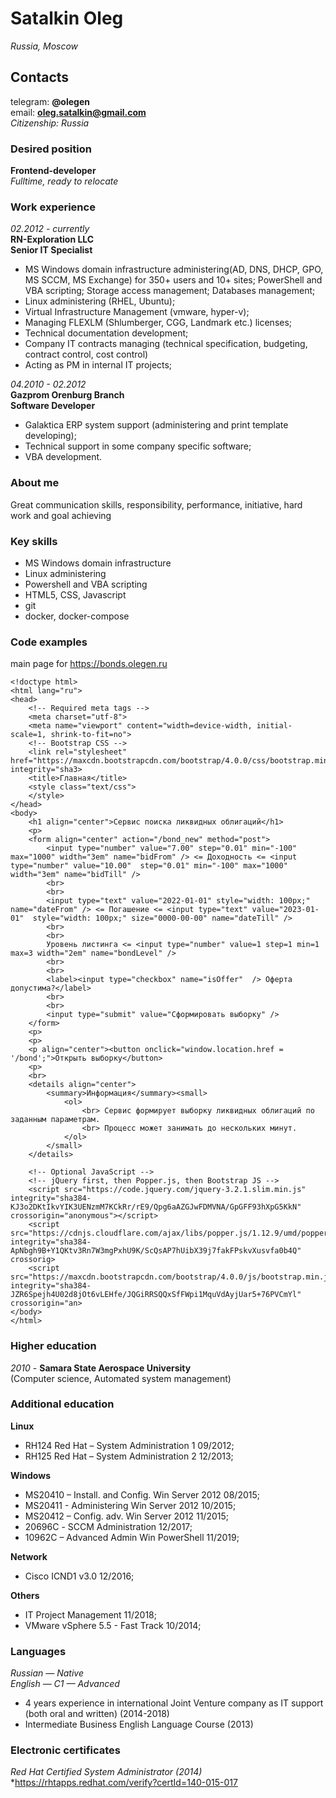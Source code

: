 # Satalkin Oleg
*Russia, Moscow*
## Contacts
telegram: **@olegen**  
email: **oleg.satalkin@gmail.com**  
*Citizenship: Russia*
### Desired position
**Frontend-developer**  
*Fulltime, ready to relocate*
### Work experience
*02.2012 - currently*  
**RN-Exploration LLC**  
**Senior IT Specialist**  
- MS Windows domain infrastructure administering(AD, DNS, DHCP, GPO, MS SCCM, MS Exchange) for 350+ users and 10+ sites; PowerShell and VBA scripting; Storage access management; Databases management;
- Linux administering (RHEL, Ubuntu);
- Virtual Infrastructure Management (vmware, hyper-v);
- Managing FLEXLM (Shlumberger, CGG, Landmark etc.) licenses;
- Technical documentation development;
- Company IT contracts managing (technical specification, budgeting, contract control, cost control)
- Acting as PM in internal IT projects;

*04.2010 - 02.2012*  
**Gazprom Orenburg Branch**  
**Software Developer**
- Galaktica ERP system support (administering and print template developing);
- Technical support in some company specific software;
- VBA development.
### About me
Great communication skills, responsibility, performance, initiative, hard work and goal achieving
### Key skills
* MS Windows domain infrastructure
* Linux administering
* Powershell and VBA scripting
* HTML5, CSS, Javascript
* git
* docker, docker-compose
### Code examples
main page for https://bonds.olegen.ru
    
    <!doctype html>
    <html lang="ru">
    <head>
        <!-- Required meta tags -->
        <meta charset="utf-8">
        <meta name="viewport" content="width=device-width, initial-scale=1, shrink-to-fit=no">
        <!-- Bootstrap CSS -->
        <link rel="stylesheet" href="https://maxcdn.bootstrapcdn.com/bootstrap/4.0.0/css/bootstrap.min.css" integrity="sha3>
        <title>Главная</title>
        <style class="text/css">
        </style>
    </head>
    <body>
        <h1 align="center">Сервис поиска ликвидных облигаций</h1>
        <p>
        <form align="center" action="/bond_new" method="post">
            <input type="number" value="7.00" step="0.01" min="-100" max="1000" width="3em" name="bidFrom" /> <= Доходность <= <input type="number" value="10.00"  step="0.01" min="-100" max="1000" width="3em" name="bidTill" />
            <br>
            <br>
            <input type="text" value="2022-01-01" style="width: 100px;" name="dateFrom" /> <= Погашение <= <input type="text" value="2023-01-01"  style="width: 100px;" size="0000-00-00" name="dateTill" />
            <br>
            <br>
            Уровень листинга <= <input type="number" value=1 step=1 min=1 max=3 width="2em" name="bondLevel" />
            <br>
            <br>
            <label><input type="checkbox" name="isOffer"  /> Оферта допустима?</label>
            <br>
            <br>
            <input type="submit" value="Сформировать выборку" />
        </form>
        <p>
        <p>
        <p align="center"><button onclick="window.location.href = '/bond';">Открыть выборку</button>
        <p>
        <br>
        <details align="center">
            <summary>Информация</summary><small>
                <ol>
                    <br> Сервис формирует выборку ликвидных облигаций по заданным параметрам.
                    <br> Процесс может занимать до нескольких минут.
                </ol>
            </small>
        </details>

        <!-- Optional JavaScript -->
        <!-- jQuery first, then Popper.js, then Bootstrap JS -->
        <script src="https://code.jquery.com/jquery-3.2.1.slim.min.js" integrity="sha384-KJ3o2DKtIkvYIK3UENzmM7KCkRr/rE9/Qpg6aAZGJwFDMVNA/GpGFF93hXpG5KkN" crossorigin="anonymous"></script>
        <script src="https://cdnjs.cloudflare.com/ajax/libs/popper.js/1.12.9/umd/popper.min.js" integrity="sha384-ApNbgh9B+Y1QKtv3Rn7W3mgPxhU9K/ScQsAP7hUibX39j7fakFPskvXusvfa0b4Q" crossorig>
        <script src="https://maxcdn.bootstrapcdn.com/bootstrap/4.0.0/js/bootstrap.min.js" integrity="sha384-JZR6Spejh4U02d8jOt6vLEHfe/JQGiRRSQQxSfFWpi1MquVdAyjUar5+76PVCmYl" crossorigin="an>
    </body>
    </html>
### Higher education
*2010* - **Samara State Aerospace University**  
(Computer science, Automated system management)  
### Additional education  

**Linux**
* RH124 Red Hat – System Administration 1 09/2012;
* RH125 Red Hat – System Administration 2 12/2013;

**Windows**
* MS20410 – Install. and Config. Win Server 2012 08/2015;
* MS20411 - Administering Win Server 2012 10/2015;
* MS20412 – Config. adv. Win Server 2012 11/2015;
* 20696С - SCCM Administration 12/2017;
* 10962C – Advanced Admin Win PowerShell 11/2019;

**Network**  
* Cisco ICND1 v3.0 12/2016;

**Others**  
* IT Project Management 11/2018;
* VMware vSphere 5.5 - Fast Track 10/2014;	

### Languages
*Russian — Native*  
*English — C1 — Advanced*  
* 4 years experience in international Joint Venture company as IT support (both oral and written) (2014-2018)  
* Intermediate Business English Language Course (2013)

### Electronic certificates
*Red Hat Certified System Administrator (2014)*  
*https://rhtapps.redhat.com/verify?certId=140-015-017